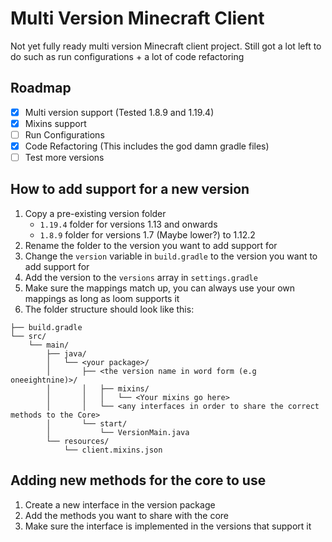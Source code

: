 # Multi Version Minecraft Client
Not yet fully ready multi version Minecraft client project. 
Still got a lot left to do such as run configurations + a lot of code refactoring

## Roadmap
- [x] Multi version support (Tested 1.8.9 and 1.19.4)
- [x] Mixins support
- [ ] Run Configurations
- [x] Code Refactoring (This includes the god damn gradle files)
- [ ] Test more versions

## How to add support for a new version
1. Copy a pre-existing version folder
    - `1.19.4` folder for versions 1.13 and onwards
    - `1.8.9` folder for versions 1.7 (Maybe lower?) to 1.12.2
2. Rename the folder to the version you want to add support for
3. Change the `version` variable in `build.gradle` to the version you want to add support for
4. Add the version to the `versions` array in `settings.gradle`
5. Make sure the mappings match up, you can always use your own mappings as long as loom supports it
6. The folder structure should look like this:
```
├── build.gradle
└── src/
    └── main/
        ├── java/
        │   └── <your package>/
        │       ├── <the version name in word form (e.g oneeightnine)>/
        │       │   ├── mixins/
        │       │   │   └── <Your mixins go here>
        │       │   └── <any interfaces in order to share the correct methods to the Core>
        │       └── start/
        │           └── VersionMain.java
        └── resources/
            └── client.mixins.json
```

## Adding new methods for the core to use
1. Create a new interface in the version package
2. Add the methods you want to share with the core
3. Make sure the interface is implemented in the versions that support it

